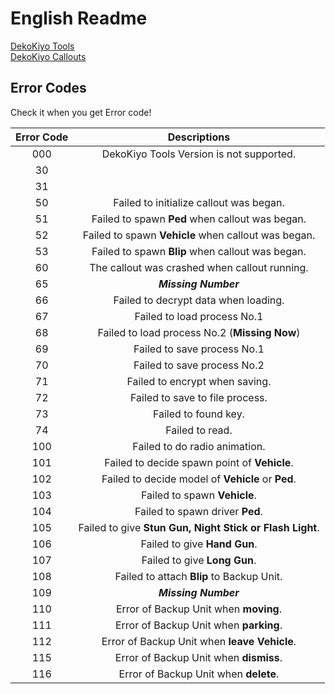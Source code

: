 # English Readme

[DekoKiyo Tools](https://github.com/DekoKiyo/DekoKiyoPlugins/blob/main/Readme/DekoKiyoToolsEN.md)<br>
[DekoKiyo Callouts](https://github.com/DekoKiyo/DekoKiyoPlugins/blob/main/Readme/DekoKiyoCalloutsEN.md)

## Error Codes
Check it when you get Error code!

| Error Code |                       Descriptions                       |
| :--------: | :------------------------------------------------------: |
|    000     |         DekoKiyo Tools Version is not supported.         |
|     30     |                                                          |
|     31     |                                                          |
|     50     |         Failed to initialize callout was began.          |
|     51     |     Failed to spawn **Ped** when callout was began.      |
|     52     |   Failed to spawn **Vehicle** when callout was began.    |
|     53     |     Failed to spawn **Blip** when callout was began.     |
|     60     |      The callout was crashed when callout running.       |
|     65     |                   _**Missing Number**_                   |
|     66     |           Failed to decrypt data when loading.           |
|     67     |               Failed to load process No.1                |
|     68     |      Failed to load process No.2 (**Missing Now**)       |
|     69     |               Failed to save process No.1                |
|     70     |               Failed to save process No.2                |
|     71     |              Failed to encrypt when saving.              |
|     72     |             Failed to save to file process.              |
|     73     |                   Failed to found key.                   |
|     74     |                     Failed to read.                      |
|    100     |              Failed to do radio animation.               |
|    101     |       Failed to decide spawn point of **Vehicle**.       |
|    102     |    Failed to decide model of **Vehicle** or **Ped**.     |
|    103     |               Failed to spawn **Vehicle**.               |
|    104     |             Failed to spawn driver **Ped**.              |
|    105     | Failed to give **Stun Gun, Night Stick or Flash Light**. |
|    106     |               Failed to give **Hand Gun**.               |
|    107     |               Failed to give **Long Gun**.               |
|    108     |        Failed to attach **Blip** to Backup Unit.         |
|    109     |                   _**Missing Number**_                   |
|    110     |          Error of Backup Unit when **moving**.           |
|    111     |          Error of Backup Unit when **parking**.          |
|    112     |       Error of Backup Unit when **leave Vehicle**.       |
|    115     |          Error of Backup Unit when **dismiss**.          |
|    116     |          Error of Backup Unit when **delete**.           |